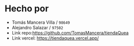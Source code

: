 # Hecho por

- Tomás Mancera Villa / `98649`
- Alejandro Salazar / `97502`
- Link repo:https://github.com/TomasMancera/tiendaQuea
- Link vercel: https://tiendaquea.vercel.app/


